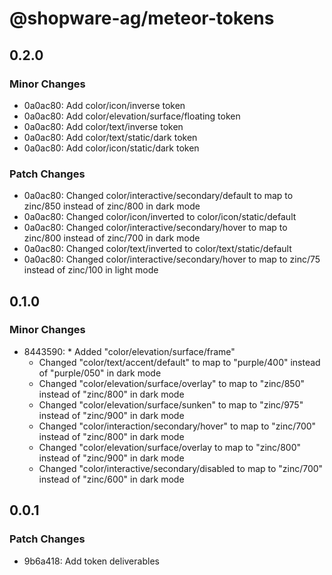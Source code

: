 # @shopware-ag/meteor-tokens

## 0.2.0

### Minor Changes

- 0a0ac80: Add color/icon/inverse token
- 0a0ac80: Add color/elevation/surface/floating token
- 0a0ac80: Add color/text/inverse token
- 0a0ac80: Add color/text/static/dark token
- 0a0ac80: Add color/icon/static/dark token

### Patch Changes

- 0a0ac80: Changed color/interactive/secondary/default to map to zinc/850 instead of zinc/800 in dark mode
- 0a0ac80: Changed color/icon/inverted to color/icon/static/default
- 0a0ac80: Changed color/interactive/secondary/hover to map to zinc/800 instead of zinc/700 in dark mode
- 0a0ac80: Changed color/text/inverted to color/text/static/default
- 0a0ac80: Changed color/interactive/secondary/hover to map to zinc/75 instead of zinc/100 in light mode

## 0.1.0

### Minor Changes

- 8443590: \* Added "color/elevation/surface/frame"
  - Changed "color/text/accent/default" to map to "purple/400" instead of "purple/050" in dark mode
  - Changed "color/elevation/surface/overlay" to map to "zinc/850" instead of "zinc/800" in dark mode
  - Changed "color/elevation/surface/sunken" to map to "zinc/975" instead of "zinc/900" in dark mode
  - Changed "color/interaction/secondary/hover" to map to "zinc/700" instead of "zinc/800" in dark mode
  - Changed "color/elevation/surface/overlay to map to "zinc/800" instead of "zinc/900" in dark mode
  - Changed "color/interactive/secondary/disabled to map to "zinc/700" instead of "zinc/600" in dark mode

## 0.0.1

### Patch Changes

- 9b6a418: Add token deliverables
